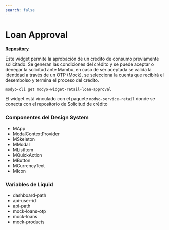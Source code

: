 ```yaml
---
search: false
---
```


# Loan Approval
**[Repository](https://github.com/modyo-dynamic/modyo-widget-retail-loan-approval)**

Este widget permite la aprobación de un crédito de consumo previamente solicitado. Se generan las condiciones del crédito y se puede aceptar o denegar la solicitud ante Mambu, en caso de ser aceptada se valida la identidad a través de un OTP (Mock), se selecciona la cuenta que recibirá el desembolso y termina el proceso del crédito.

```bash
modyo-cli get modyo-widget-retail-loan-approval
```

El widget está vinculado con el paquete `modyo-service-retail` donde se conecta con el repositorio de Solicitud de crédito


### Componentes del Design System
- MApp
- ModalContextProvider
- MSkeleton
- MModal
- MListItem
- MQuickAction
- MButton 
- MCurrencyText
- MIcon

### Variables de Liquid
- dashboard-path
- api-user-id
- api-path
- mock-loans-otp
- mock-loans
- mock-products
